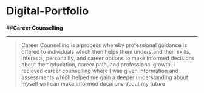 # Digital-Portfolio
##**Career Counselling**
***
>Career Counselling is a process whereby professional guidance is offered to individuals which then helps them understand their skills, interests, personality, and career options to make informed decisions about their education, career path, and professional growth. I recieved career counselling where I was given information and assessments which helped me gain a deeper understanding about myself so I can make informed decisions about my future


